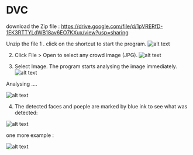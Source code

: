 # DVC

download the Zip file : https://drive.google.com/file/d/1pVRERfD-1EK3RTTYLdWB18av6EO7KXux/view?usp=sharing

Unzip the file 
1 . click on the shortcut to start the program.
![alt text](https://user-images.githubusercontent.com/29177809/153177760-7027f39f-9ca7-4434-bb01-8693507f4e61.jpg)

2. Click File > Open  to select any crowd image (JPG).
![alt text](https://user-images.githubusercontent.com/29177809/153178727-3605a388-57c8-4cf7-88bc-7e538b6c12df.jpg)

3. Select Image. The program starts analysing the image immediately. 
![alt text](https://user-images.githubusercontent.com/29177809/153178963-9e315176-d8a3-4c9b-b083-19d4ef4b47f4.jpg)

Analysing ....

![alt text](https://user-images.githubusercontent.com/29177809/153183538-c1d063e6-276d-4677-abee-b76404d6620e.jpg)

4. The detected faces and poeple are marked by blue ink to see what was detected: 

![alt text](https://user-images.githubusercontent.com/29177809/153183205-41df10be-cd20-4e48-b147-a7b421165fc8.jpg)

 one more example : 
 
![alt text](https://user-images.githubusercontent.com/29177809/153183767-aa3f1bdb-728b-4497-97b8-e01e458faef7.jpg)

 
